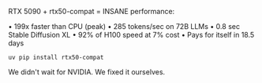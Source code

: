 RTX 5090 + rtx50-compat = INSANE performance:

• 199x faster than CPU (peak)
• 285 tokens/sec on 72B LLMs
• 0.8 sec Stable Diffusion XL
• 92% of H100 speed at 7% cost
• Pays for itself in 18.5 days

`uv pip install rtx50-compat`

We didn't wait for NVIDIA. We fixed it ourselves.